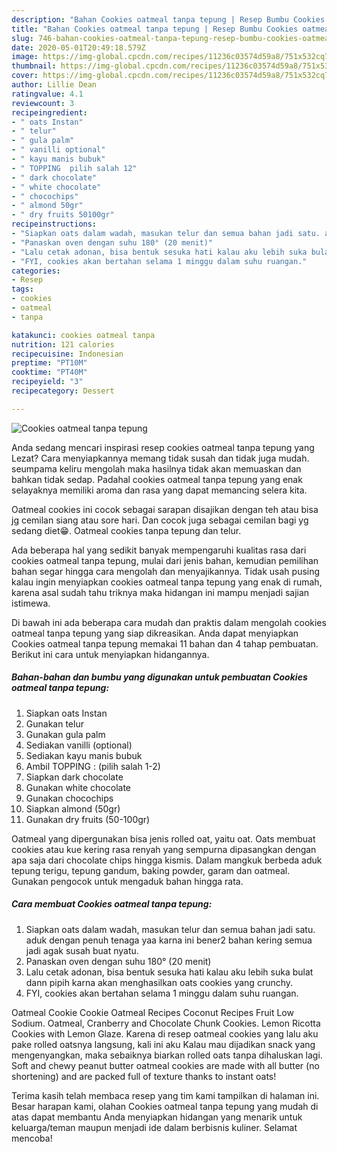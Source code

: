 ```yaml
---
description: "Bahan Cookies oatmeal tanpa tepung | Resep Bumbu Cookies oatmeal tanpa tepung Yang Enak Banget"
title: "Bahan Cookies oatmeal tanpa tepung | Resep Bumbu Cookies oatmeal tanpa tepung Yang Enak Banget"
slug: 746-bahan-cookies-oatmeal-tanpa-tepung-resep-bumbu-cookies-oatmeal-tanpa-tepung-yang-enak-banget
date: 2020-05-01T20:49:18.579Z
image: https://img-global.cpcdn.com/recipes/11236c03574d59a8/751x532cq70/cookies-oatmeal-tanpa-tepung-foto-resep-utama.jpg
thumbnail: https://img-global.cpcdn.com/recipes/11236c03574d59a8/751x532cq70/cookies-oatmeal-tanpa-tepung-foto-resep-utama.jpg
cover: https://img-global.cpcdn.com/recipes/11236c03574d59a8/751x532cq70/cookies-oatmeal-tanpa-tepung-foto-resep-utama.jpg
author: Lillie Dean
ratingvalue: 4.1
reviewcount: 3
recipeingredient:
- " oats Instan"
- " telur"
- " gula palm"
- " vanilli optional"
- " kayu manis bubuk"
- " TOPPING  pilih salah 12"
- " dark chocolate"
- " white chocolate"
- " chocochips"
- " almond 50gr"
- " dry fruits 50100gr"
recipeinstructions:
- "Siapkan oats dalam wadah, masukan telur dan semua bahan jadi satu. aduk dengan penuh tenaga yaa karna ini bener2 bahan kering semua jadi agak susah buat nyatu."
- "Panaskan oven dengan suhu 180° (20 menit)"
- "Lalu cetak adonan, bisa bentuk sesuka hati kalau aku lebih suka bulat dann pipih karna akan menghasilkan oats cookies yang crunchy."
- "FYI, cookies akan bertahan selama 1 minggu dalam suhu ruangan."
categories:
- Resep
tags:
- cookies
- oatmeal
- tanpa

katakunci: cookies oatmeal tanpa 
nutrition: 121 calories
recipecuisine: Indonesian
preptime: "PT10M"
cooktime: "PT40M"
recipeyield: "3"
recipecategory: Dessert

---
```



![Cookies oatmeal tanpa tepung](https://img-global.cpcdn.com/recipes/11236c03574d59a8/751x532cq70/cookies-oatmeal-tanpa-tepung-foto-resep-utama.jpg)

Anda sedang mencari inspirasi resep cookies oatmeal tanpa tepung yang Lezat? Cara menyiapkannya memang tidak susah dan tidak juga mudah. seumpama keliru mengolah maka hasilnya tidak akan memuaskan dan bahkan tidak sedap. Padahal cookies oatmeal tanpa tepung yang enak selayaknya memiliki aroma dan rasa yang dapat memancing selera kita.

Oatmeal cookies ini cocok sebagai sarapan disajikan dengan teh atau bisa jg cemilan siang atau sore hari. Dan cocok juga sebagai cemilan bagi yg sedang diet😁. Oatmeal cookies tanpa tepung dan telur.

Ada beberapa hal yang sedikit banyak mempengaruhi kualitas rasa dari cookies oatmeal tanpa tepung, mulai dari jenis bahan, kemudian pemilihan bahan segar hingga cara mengolah dan menyajikannya. Tidak usah pusing kalau ingin menyiapkan cookies oatmeal tanpa tepung yang enak di rumah, karena asal sudah tahu triknya maka hidangan ini mampu menjadi sajian istimewa.


Di bawah ini ada beberapa cara mudah dan praktis dalam mengolah cookies oatmeal tanpa tepung yang siap dikreasikan. Anda dapat menyiapkan Cookies oatmeal tanpa tepung memakai 11 bahan dan 4 tahap pembuatan. Berikut ini cara untuk menyiapkan hidangannya.

<!--inarticleads1-->

##### Bahan-bahan dan bumbu yang digunakan untuk pembuatan Cookies oatmeal tanpa tepung:

1. Siapkan  oats Instan
1. Gunakan  telur
1. Gunakan  gula palm
1. Sediakan  vanilli (optional)
1. Sediakan  kayu manis bubuk
1. Ambil  TOPPING : (pilih salah 1-2)
1. Siapkan  dark chocolate
1. Gunakan  white chocolate
1. Gunakan  chocochips
1. Siapkan  almond (50gr)
1. Gunakan  dry fruits (50-100gr)


Oatmeal yang dipergunakan bisa jenis rolled oat, yaitu oat. Oats membuat cookies atau kue kering rasa renyah yang sempurna dipasangkan dengan apa saja dari chocolate chips hingga kismis. Dalam mangkuk berbeda aduk tepung terigu, tepung gandum, baking powder, garam dan oatmeal. Gunakan pengocok untuk mengaduk bahan hingga rata. 

<!--inarticleads2-->

##### Cara membuat Cookies oatmeal tanpa tepung:

1. Siapkan oats dalam wadah, masukan telur dan semua bahan jadi satu. aduk dengan penuh tenaga yaa karna ini bener2 bahan kering semua jadi agak susah buat nyatu.
1. Panaskan oven dengan suhu 180° (20 menit)
1. Lalu cetak adonan, bisa bentuk sesuka hati kalau aku lebih suka bulat dann pipih karna akan menghasilkan oats cookies yang crunchy.
1. FYI, cookies akan bertahan selama 1 minggu dalam suhu ruangan.


Oatmeal Cookie Cookie Oatmeal Recipes Coconut Recipes Fruit Low Sodium. Oatmeal, Cranberry and Chocolate Chunk Cookies. Lemon Ricotta Cookies with Lemon Glaze. Karena di resep oatmeal cookies yang lalu aku pake rolled oatsnya langsung, kali ini aku Kalau mau dijadikan snack yang mengenyangkan, maka sebaiknya biarkan rolled oats tanpa dihaluskan lagi. Soft and chewy peanut butter oatmeal cookies are made with all butter (no shortening) and are packed full of texture thanks to instant oats! 

Terima kasih telah membaca resep yang tim kami tampilkan di halaman ini. Besar harapan kami, olahan Cookies oatmeal tanpa tepung yang mudah di atas dapat membantu Anda menyiapkan hidangan yang menarik untuk keluarga/teman maupun menjadi ide dalam berbisnis kuliner. Selamat mencoba!
